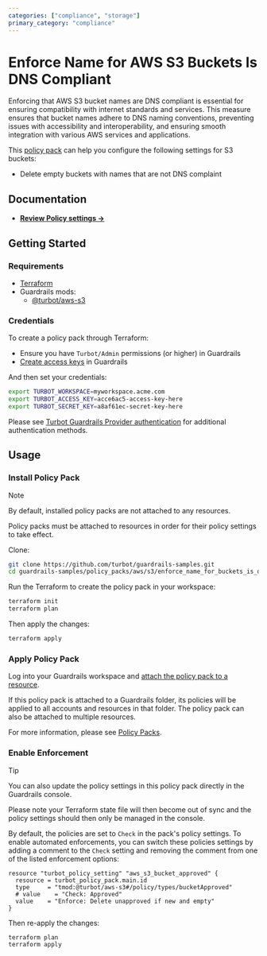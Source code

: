 ```yaml
---
categories: ["compliance", "storage"]
primary_category: "compliance"
---
```


# Enforce Name for AWS S3 Buckets Is DNS Compliant

Enforcing that AWS S3 bucket names are DNS compliant is essential for ensuring compatibility with internet standards and services. This measure ensures that bucket names adhere to DNS naming conventions, preventing issues with accessibility and interoperability, and ensuring smooth integration with various AWS services and applications.

This [policy pack](https://turbot.com/guardrails/docs/concepts/resources/smart-folders) can help you configure the following settings for S3 buckets:

- Delete empty buckets with names that are not DNS complaint

## Documentation

- **[Review Policy settings →](https://hub-guardrails-turbot-com-git-development-turbot.vercel.app/policy-packs/enforce_name_for_buckets_is_dns_compliant/settings)**

## Getting Started

### Requirements

- [Terraform](https://developer.hashicorp.com/terraform/install)
- Guardrails mods:
  - [@turbot/aws-s3](https://hub-guardrails-turbot-com-git-development-turbot.vercel.app/aws/mods/aws-s3)

### Credentials

To create a policy pack through Terraform:

- Ensure you have `Turbot/Admin` permissions (or higher) in Guardrails
- [Create access keys](https://turbot.com/guardrails/docs/guides/iam/access-keys#generate-a-new-guardrails-api-access-key) in Guardrails

And then set your credentials:

```sh
export TURBOT_WORKSPACE=myworkspace.acme.com
export TURBOT_ACCESS_KEY=acce6ac5-access-key-here
export TURBOT_SECRET_KEY=a8af61ec-secret-key-here
```

Please see [Turbot Guardrails Provider authentication](https://registry.terraform.io/providers/turbot/turbot/latest/docs#authentication) for additional authentication methods.

## Usage

### Install Policy Pack

> [!NOTE]
> By default, installed policy packs are not attached to any resources.
>
> Policy packs must be attached to resources in order for their policy settings to take effect.

Clone:

```sh
git clone https://github.com/turbot/guardrails-samples.git
cd guardrails-samples/policy_packs/aws/s3/enforce_name_for_buckets_is_dns_compliant
```

Run the Terraform to create the policy pack in your workspace:

```sh
terraform init
terraform plan
```

Then apply the changes:

```sh
terraform apply
```

### Apply Policy Pack

Log into your Guardrails workspace and [attach the policy pack to a resource](https://turbot.com/guardrails/docs/guides/working-with-folders/smart#attach-a-smart-folder-to-a-resource).

If this policy pack is attached to a Guardrails folder, its policies will be applied to all accounts and resources in that folder. The policy pack can also be attached to multiple resources.

For more information, please see [Policy Packs](https://turbot.com/guardrails/docs/concepts/resources/smart-folders).

### Enable Enforcement

> [!TIP]
> You can also update the policy settings in this policy pack directly in the Guardrails console.
>
> Please note your Terraform state file will then become out of sync and the policy settings should then only be managed in the console.

By default, the policies are set to `Check` in the pack's policy settings. To enable automated enforcements, you can switch these policies settings by adding a comment to the `Check` setting and removing the comment from one of the listed enforcement options:

```hcl
resource "turbot_policy_setting" "aws_s3_bucket_approved" {
  resource = turbot_policy_pack.main.id
  type     = "tmod:@turbot/aws-s3#/policy/types/bucketApproved"
  # value    = "Check: Approved"
  value    = "Enforce: Delete unapproved if new and empty"
}
```

Then re-apply the changes:

```sh
terraform plan
terraform apply
```
